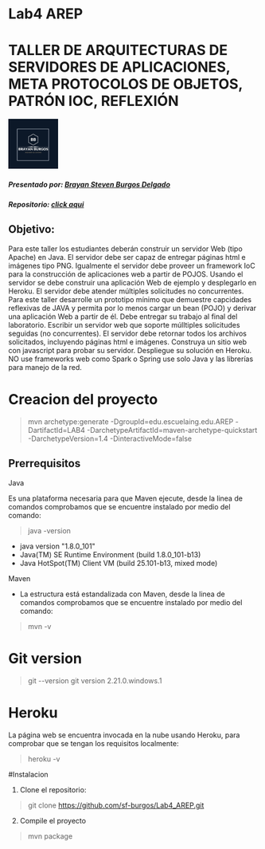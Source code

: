 # Lab4 AREP
# TALLER DE ARQUITECTURAS DE SERVIDORES DE APLICACIONES, META PROTOCOLOS DE OBJETOS, PATRÓN IOC, REFLEXIÓN 
<img src="https://github.com/sf-burgos/ArquitecturaEmpresarial/blob/master/laboratorio1AREP-app/resources/Imagenes/BB.jpg" width="100" height="100">

##### **Presentado por:** **[Brayan Steven Burgos Delgado](https://www.linkedin.com/in/brayan-steven-burgos-delgado-21a9a0178/)**
##### Repositorio: [click aqui](https://github.com/sf-burgos/Lab3_AREP_Reto1)
## Objetivo: 
Para este taller los estudiantes deberán construir un servidor Web (tipo Apache) en Java. El servidor debe ser capaz de entregar páginas html e imágenes tipo PNG. Igualmente el servidor debe proveer un framework IoC para la construcción de aplicaciones web a partir de POJOS. Usando el servidor se debe construir una aplicación Web de ejemplo y desplegarlo en Heroku. El servidor debe atender múltiples solicitudes no concurrentes.
Para este taller desarrolle un prototipo mínimo que demuestre capcidades reflexivas de JAVA y permita por lo menos cargar un bean (POJO) y derivar una aplicación Web a partir de él. Debe entregar su trabajo al final del laboratorio.
Escribir un servidor web que soporte múlltiples solicitudes seguidas (no concurrentes). El servidor debe retornar todos los archivos solicitados, incluyendo páginas html e imágenes. Construya un sitio web con javascript para probar su servidor. Despliegue su solución en Heroku. NO use frameworks web como Spark o Spring use solo Java y las librerías para manejo de la red.

# Creacion del proyecto 

> mvn archetype:generate -DgroupId=edu.escuelaing.edu.AREP -DartifactId=LAB4 -DarchetypeArtifactId=maven-archetype-quickstart -DarchetypeVersion=1.4 -DinteractiveMode=false

## Prerrequisitos

Java

Es una plataforma necesaria para que Maven ejecute, desde la linea de comandos comprobamos que se encuentre instalado por medio del comando:

> java -version

- java version "1.8.0_101"
- Java(TM) SE Runtime Environment (build 1.8.0_101-b13)
- Java HotSpot(TM) Client VM (build 25.101-b13, mixed mode)

Maven
- La estructura está estandalizada con Maven, desde la linea de comandos comprobamos que se encuentre instalado por medio del comando:

> mvn -v

# Git version

>git --version
>git version 2.21.0.windows.1

# Heroku
La página web se encuentra invocada en la nube usando Heroku, para comprobar que se tengan los requisitos localmente:

> heroku -v

#Instalacion

1. Clone el repositorio: 

>git clone https://github.com/sf-burgos/Lab4_AREP.git

2. Compile el proyecto 

>mvn package



